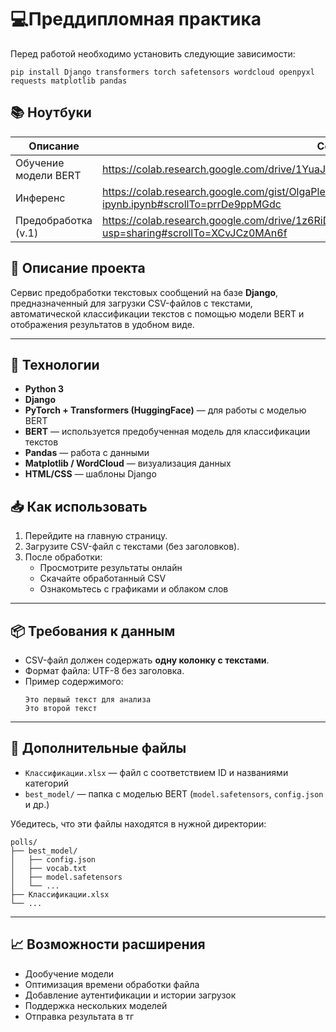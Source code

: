 # 💻Преддипломная практика

Перед работой необходимо установить следующие зависимости:

```
pip install Django transformers torch safetensors wordcloud openpyxl requests matplotlib pandas
```

## 📚 Ноутбуки

| Описание | Ссылка |
|---------|--------|
| Обучение модели BERT | https://colab.research.google.com/drive/1YuaJge4fmBhaGICZcYYcmAzacn9_B7ep?usp=sharing |
| Инференс | https://colab.research.google.com/gist/OlgaPlesskaya/79a136762ed41486ea8ee184f3141d1e/-ipynb.ipynb#scrollTo=prrDe9ppMGdc |
| Предобработка (v.1) | https://colab.research.google.com/drive/1z6RiDQtVZmy60ko9eWpdVk3phRFZ7BR9?usp=sharing#scrollTo=XCvJCz0MAn6f |

## 📌 Описание проекта

Сервис предобработки текстовых сообщений на базе **Django**, предназначенный для загрузки CSV-файлов с текстами, автоматической классификации текстов с помощью модели BERT и отображения результатов в удобном виде.

---

## 🔧 Технологии

- **Python 3**
- **Django**
- **PyTorch + Transformers (HuggingFace)** — для работы с моделью BERT
- **BERT** — используется предобученная модель для классификации текстов
- **Pandas** — работа с данными
- **Matplotlib / WordCloud** — визуализация данных
- **HTML/CSS** — шаблоны Django


## 📥 Как использовать

1. Перейдите на главную страницу.
2. Загрузите CSV-файл с текстами (без заголовков).
3. После обработки:
   - Просмотрите результаты онлайн
   - Скачайте обработанный CSV
   - Ознакомьтесь с графиками и облаком слов

---

## 📦 Требования к данным

- CSV-файл должен содержать **одну колонку с текстами**.
- Формат файла: UTF-8 без заголовка.
- Пример содержимого:
  ```
  Это первый текст для анализа
  Это второй текст
  ```

---

## 📂 Дополнительные файлы

- `Классификации.xlsx` — файл с соответствием ID и названиями категорий
- `best_model/` — папка с моделью BERT (`model.safetensors`, `config.json` и др.)

Убедитесь, что эти файлы находятся в нужной директории:
```
polls/
├── best_model/
│   ├── config.json
│   ├── vocab.txt
│   ├── model.safetensors
│   └── ...
├── Классификации.xlsx
└── ...
```

---

## 📈 Возможности расширения

- Дообучение модели
- Оптимизация времени обработки файла
- Добавление аутентификации и истории загрузок
- Поддержка нескольких моделей
- Отправка результата в тг
